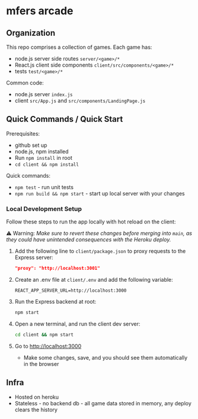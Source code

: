 # mfers arcade

## Organization

This repo comprises a collection of games.  Each game has:
- node.js server side routes `server/<game>/*`
- React.js client side components `client/src/components/<game>/*`
- tests `test/<game>/*`

Common code:
- node.js server `index.js`
- client `src/App.js` and `src/components/LandingPage.js`

## Quick Commands / Quick Start

Prerequisites:
- github set up
- node.js, npm installed
- Run `npm install` in root
- `cd client && npm install`

Quick commands:

- `npm test` - run unit tests
- `npm run build && npm start` - start up local server with your changes

### Local Development Setup

Follow these steps to run the app locally with hot reload on the client:

⚠ Warning: *Make sure to revert these changes before merging into `main`, as they could have unintended consequences with the Heroku deploy.*

1. Add the following line to `client/package.json` to proxy requests to the Express server:
    ```json
    "proxy": "http://localhost:3001"
    ```
1. Create an .env file at `client/.env` and add the following variable:
    ```
    REACT_APP_SERVER_URL=http://localhost:3000
   ```
1. Run the Express backend at root:
    ```bash
    npm start
    ```
1. Open a new terminal, and run the client dev server:
    ```bash
    cd client && npm start
    ```
1. Go to [http://localhost:3000](http://localhost:3000)

    - Make some changes, save, and you should see them automatically in the browser

## Infra

- Hosted on heroku
- Stateless - no backend db - all game data stored in memory, any deploy clears the history
